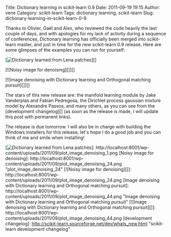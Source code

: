 Title: Dictionary learning in scikit-learn 0.9
Date: 2011-09-19 19:15
Author: vene
Category: scikit-learn
Tags: dictionary learning, scikit-learn
Slug: dictionary-learning-in-scikit-learn-0-9

Thanks to Olivier, Gaël and Alex, who reviewed the code heavily the last
couple of days, and with apologies for my lack of activity during a
sequence of conferences, Dictionary learning has officially been merged
into scikit-learn master, and just in time for the new scikit-learn 0.9
release. Here are some glimpses of the examples you can run for
yourself:

[![Dictionary learned from Lena patches][]][]

[![Noisy image for denoising][]][]

[![Image denoising with Dictionary learning and Orthogonal matching
pursuit][]][]

The stars of this new release are: the manifold learning module by Jake
Vanderplas and Fabian Pedregosa, the Dirichlet process gaussian mixture
model by Alexandre Passos, and many others, as you can see from the
[development changelog][] (as soon as the release is made, I will update
this post with permanent links).

The release is due tomorrow. I will also be in charge with building the
Windows installers for this release, let's hope I do a good job and you
can think of me and smile when installing!

  [Dictionary learned from Lena patches]: http://localhost:8001/wp-content/uploads/2011/09/plot_image_denoising_1.png
    "plot_image_denoising_1"
  [![Dictionary learned from Lena patches][]]: http://localhost:8001/wp-content/uploads/2011/09/plot_image_denoising_1.png
  [Noisy image for denoising]: http://localhost:8001/wp-content/uploads/2011/09/plot_image_denoising_24.png
    "plot_image_denoising_24"
  [![Noisy image for denoising][]]: http://localhost:8001/wp-content/uploads/2011/09/plot_image_denoising_24.png
  [Image denoising with Dictionary learning and Orthogonal matching
  pursuit]: http://localhost:8001/wp-content/uploads/2011/09/plot_image_denoising_44.png
    "Image denoising with Dictionary learning and Orthogonal matching pursuit"
  [![Image denoising with Dictionary learning and Orthogonal matching
  pursuit][]]: http://localhost:8001/wp-content/uploads/2011/09/plot_image_denoising_44.png
  [development changelog]: http://scikit-learn.sourceforge.net/dev/whats_new.html
    "scikit-learn development changelog"
